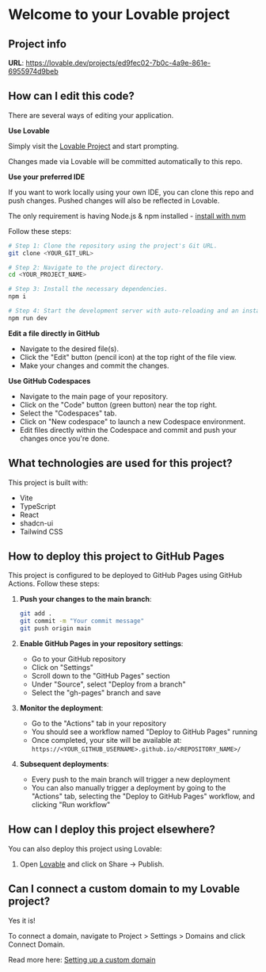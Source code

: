 
# Welcome to your Lovable project

## Project info

**URL**: https://lovable.dev/projects/ed9fec02-7b0c-4a9e-861e-6955974d9beb

## How can I edit this code?

There are several ways of editing your application.

**Use Lovable**

Simply visit the [Lovable Project](https://lovable.dev/projects/ed9fec02-7b0c-4a9e-861e-6955974d9beb) and start prompting.

Changes made via Lovable will be committed automatically to this repo.

**Use your preferred IDE**

If you want to work locally using your own IDE, you can clone this repo and push changes. Pushed changes will also be reflected in Lovable.

The only requirement is having Node.js & npm installed - [install with nvm](https://github.com/nvm-sh/nvm#installing-and-updating)

Follow these steps:

```sh
# Step 1: Clone the repository using the project's Git URL.
git clone <YOUR_GIT_URL>

# Step 2: Navigate to the project directory.
cd <YOUR_PROJECT_NAME>

# Step 3: Install the necessary dependencies.
npm i

# Step 4: Start the development server with auto-reloading and an instant preview.
npm run dev
```

**Edit a file directly in GitHub**

- Navigate to the desired file(s).
- Click the "Edit" button (pencil icon) at the top right of the file view.
- Make your changes and commit the changes.

**Use GitHub Codespaces**

- Navigate to the main page of your repository.
- Click on the "Code" button (green button) near the top right.
- Select the "Codespaces" tab.
- Click on "New codespace" to launch a new Codespace environment.
- Edit files directly within the Codespace and commit and push your changes once you're done.

## What technologies are used for this project?

This project is built with:

- Vite
- TypeScript
- React
- shadcn-ui
- Tailwind CSS

## How to deploy this project to GitHub Pages

This project is configured to be deployed to GitHub Pages using GitHub Actions. Follow these steps:

1. **Push your changes to the main branch**:
   ```sh
   git add .
   git commit -m "Your commit message"
   git push origin main
   ```

2. **Enable GitHub Pages in your repository settings**:
   - Go to your GitHub repository
   - Click on "Settings"
   - Scroll down to the "GitHub Pages" section
   - Under "Source", select "Deploy from a branch"
   - Select the "gh-pages" branch and save

3. **Monitor the deployment**:
   - Go to the "Actions" tab in your repository
   - You should see a workflow named "Deploy to GitHub Pages" running
   - Once completed, your site will be available at: `https://<YOUR_GITHUB_USERNAME>.github.io/<REPOSITORY_NAME>/`

4. **Subsequent deployments**:
   - Every push to the main branch will trigger a new deployment
   - You can also manually trigger a deployment by going to the "Actions" tab, selecting the "Deploy to GitHub Pages" workflow, and clicking "Run workflow"

## How can I deploy this project elsewhere?

You can also deploy this project using Lovable:

1. Open [Lovable](https://lovable.dev/projects/ed9fec02-7b0c-4a9e-861e-6955974d9beb) and click on Share -> Publish.

## Can I connect a custom domain to my Lovable project?

Yes it is!

To connect a domain, navigate to Project > Settings > Domains and click Connect Domain.

Read more here: [Setting up a custom domain](https://docs.lovable.dev/tips-tricks/custom-domain#step-by-step-guide)
